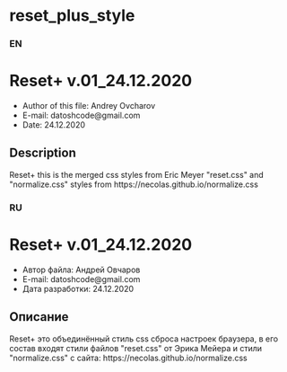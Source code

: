 # reset_plus_style

<h3>EN</h3>
<h1>Reset+ v.01_24.12.2020 </h1>

<ul>
  <li>Author of this file: Andrey Ovcharov</li>
  <li>E-mail: datoshcode@gmail.com</li>
  <li>Date: 24.12.2020</li>
</ul>

<h2>Description</h2>

<p>Reset+ this is the merged css styles from Eric Meyer "reset.css" and
"normalize.css" styles from https://necolas.github.io/normalize.css </p>


<h3>RU</h3>
<h1>Reset+ v.01_24.12.2020 </h1>

<ul>
  <li>Автор файла: Андрей Овчаров</li>
  <li>E-mail: datoshcode@gmail.com</li>
  <li>Дата разработки: 24.12.2020</li>
</ul>

<h2>Описание</h2>

<p>Reset+ это объединённый стиль css сброса настроек браузера, в его состав входят стили файлов "reset.css" от Эрика Мейера и  стили "normalize.css" с сайта: https://necolas.github.io/normalize.css </p>
